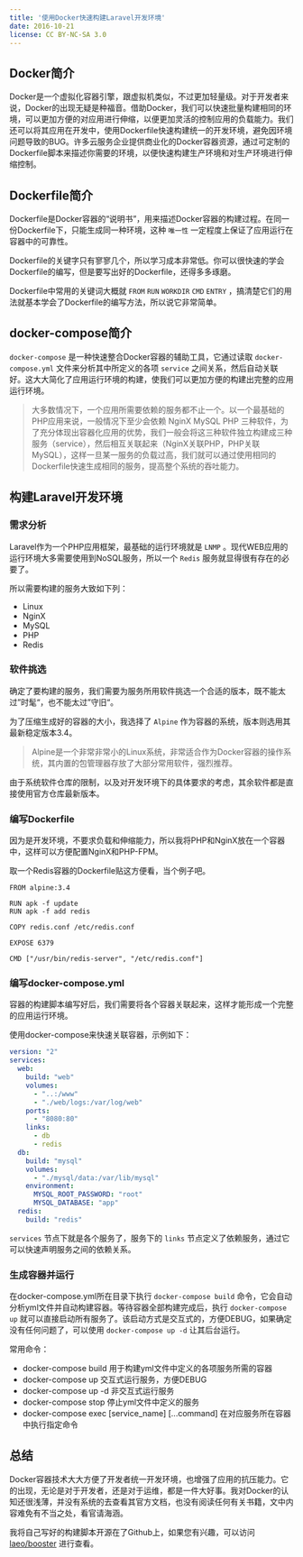 ```yaml
---
title: '使用Docker快速构建Laravel开发环境'
date: 2016-10-21
license: CC BY-NC-SA 3.0
---
```


## Docker简介

Docker是一个虚拟化容器引擎，跟虚拟机类似，不过更加轻量级。对于开发者来说，Docker的出现无疑是种福音。借助Docker，我们可以快速批量构建相同的环境，可以更加方便的对应用进行伸缩，以便更加灵活的控制应用的负载能力。我们还可以将其应用在开发中，使用Dockerfile快速构建统一的开发环境，避免因环境问题导致的BUG。许多云服务企业提供商业化的Docker容器资源，通过可定制的Dockerfile脚本来描述你需要的环境，以便快速构建生产环境和对生产环境进行伸缩控制。

## Dockerfile简介

Dockerfile是Docker容器的“说明书”，用来描述Docker容器的构建过程。在同一份Dockerfile下，只能生成同一种环境，这种 `唯一性` 一定程度上保证了应用运行在容器中的可靠性。

Dockerfile的关键字只有寥寥几个，所以学习成本非常低。你可以很快速的学会Dockerfile的编写，但是要写出好的Dockerfile，还得多多琢磨。

Dockerfile中常用的关键词大概就 `FROM`  `RUN`  `WORKDIR`  `CMD`  `ENTRY` ，搞清楚它们的用法就基本学会了Dockerfile的编写方法，所以说它非常简单。

## docker-compose简介

`docker-compose` 是一种快速整合Docker容器的辅助工具，它通过读取 `docker-compose.yml` 文件来分析其中所定义的各项 `service` 之间关系，然后自动关联好。这大大简化了应用运行环境的构建，使我们可以更加方便的构建出完整的应用运行环境。

> 大多数情况下，一个应用所需要依赖的服务都不止一个。以一个最基础的PHP应用来说，一般情况下至少会依赖 NginX MySQL PHP 三种软件，为了充分体现出容器化应用的优势，我们一般会将这三种软件独立构建成三种服务（service），然后相互关联起来（NginX关联PHP，PHP关联MySQL），这样一旦某一服务的负载过高，我们就可以通过使用相同的Dockerfile快速生成相同的服务，提高整个系统的吞吐能力。

## 构建Laravel开发环境

### 需求分析

Laravel作为一个PHP应用框架，最基础的运行环境就是 `LNMP` 。现代WEB应用的运行环境大多需要使用到NoSQL服务，所以一个 `Redis` 服务就显得很有存在的必要了。

所以需要构建的服务大致如下列：

* Linux
* NginX
* MySQL
* PHP
* Redis

### 软件挑选

确定了要构建的服务，我们需要为服务所用软件挑选一个合适的版本，既不能太过”时髦“，也不能太过”守旧“。

为了压缩生成好的容器的大小，我选择了 `Alpine` 作为容器的系统，版本则选用其最新稳定版本3.4。

> Alpine是一个非常非常小的Linux系统，非常适合作为Docker容器的操作系统，其内置的包管理器存放了大部分常用软件，强烈推荐。

由于系统软件仓库的限制，以及对开发环境下的具体要求的考虑，其余软件都是直接使用官方仓库最新版本。

### 编写Dockerfile

因为是开发环境，不要求负载和伸缩能力，所以我将PHP和NginX放在一个容器中，这样可以方便配置NginX和PHP-FPM。

取一个Redis容器的Dockerfile贴这方便看，当个例子吧。

```
FROM alpine:3.4

RUN apk -f update
RUN apk -f add redis

COPY redis.conf /etc/redis.conf

EXPOSE 6379

CMD ["/usr/bin/redis-server", "/etc/redis.conf"]
```

### 编写docker-compose.yml

容器的构建脚本编写好后，我们需要将各个容器关联起来，这样才能形成一个完整的应用运行环境。

使用docker-compose来快速关联容器，示例如下：

```yaml
version: "2"
services:
  web:
    build: "web"
    volumes:
      - "..:/www"
      - "./web/logs:/var/log/web"
    ports:
      - "8080:80"
    links:
      - db
      - redis
  db:
    build: "mysql"
    volumes:
      - "./mysql/data:/var/lib/mysql"
    environment:
      MYSQL_ROOT_PASSWORD: "root"
      MYSQL_DATABASE: "app"
  redis:
    build: "redis"
```

`services` 节点下就是各个服务了，服务下的 `links` 节点定义了依赖服务，通过它可以快速声明服务之间的依赖关系。

### 生成容器并运行

在docker-compose.yml所在目录下执行 `docker-compose build` 命令，它会自动分析yml文件并自动构建容器。等待容器全部构建完成后，执行 `docker-compose up` 就可以直接启动所有服务了。该启动方式是交互式的，方便DEBUG，如果确定没有任何问题了，可以使用 `docker-compose up -d` 让其后台运行。

常用命令：

* docker-compose build 用于构建yml文件中定义的各项服务所需的容器
* docker-compose up    交互式运行服务，方便DEBUG
* docker-compose up -d 非交互式运行服务
* docker-compose stop  停止yml文件中定义的服务
* docker-compose exec [service_name] [...command] 在对应服务所在容器中执行指定命令

## 总结

Docker容器技术大大方便了开发者统一开发环境，也增强了应用的抗压能力。它的出现，无论是对于开发者，还是对于运维，都是一件大好事。我对Docker的认知还很浅薄，并没有系统的去查看其官方文档，也没有阅读任何有关书籍，文中内容难免有不当之处，看官请海涵。

我将自己写好的构建脚本开源在了Github上，如果您有兴趣，可以访问 [laeo/booster](https://github.com/laeo/booster) 进行查看。
